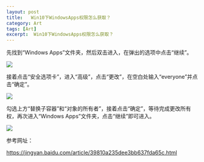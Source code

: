 ```yaml
---
layout: post
title:   Win10下WindowsApps权限怎么获取？  
category: Art
tags: [Art]
excerpt:  Win10下WindowsApps权限怎么获取？
---
```


先找到“Windows Apps”文件夹，然后双击进入，在弹出的选项中点击“继续”。

![](http://www.nangongyibin.com/assets/images/wpg1.png)


接着点击“安全选项卡”，进入“高级”，点击“更改”，在空白处输入“everyone”并点击“确定”。


![](http://www.nangongyibin.com/assets/images/wpg2.png)

勾选上方“替换子容器”和“对象的所有者”，接着点击“确定”，等待完成更改所有权，再次进入“Windows Apps”文件夹，点击“继续”即可进入。


![](http://www.nangongyibin.com/assets/images/wpg3.png)

参考网址：

<https://jingyan.baidu.com/article/39810a235dee3bb637fda65c.html>

